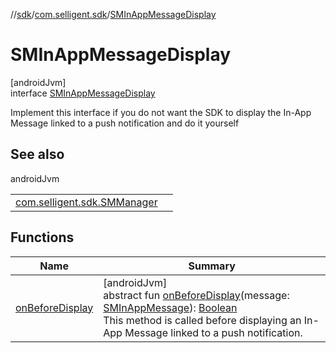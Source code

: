 //[sdk](../../../index.md)/[com.selligent.sdk](../index.md)/[SMInAppMessageDisplay](index.md)

# SMInAppMessageDisplay

[androidJvm]\
interface [SMInAppMessageDisplay](index.md)

Implement this interface if you do not want the SDK to display the In-App Message linked to a push notification and do it yourself

## See also

androidJvm

| | |
|---|---|
| [com.selligent.sdk.SMManager](../-s-m-manager/check-and-display-message.md) |  |

## Functions

| Name | Summary |
|---|---|
| [onBeforeDisplay](on-before-display.md) | [androidJvm]<br>abstract fun [onBeforeDisplay](on-before-display.md)(message: [SMInAppMessage](../-s-m-in-app-message/index.md)): [Boolean](https://kotlinlang.org/api/latest/jvm/stdlib/kotlin/-boolean/index.html)<br>This method is called before displaying an In-App Message linked to a push notification. |
